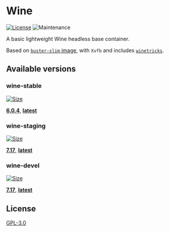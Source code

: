 # Wine

[![License][license-image]][license-url]
![Maintenance](https://img.shields.io/maintenance/yes/2022?style=flat-square)

A basic lightweight Wine headless base container.

Based on [`buster-slim` image](debian-container-url), with `Xvfb` and includes [`winetricks`](winetricks-url).

## Available versions

### wine-stable

[stable-size-badge]: https://img.shields.io/docker/image-size/wyrmiyu/wine-stable/latest?style=flat-square
[stable-url]: https://github.com/orgs/wyrmiyu/packages/container/wine-stable/latest
[![Size][stable-size-badge]][stable-url]

**[6.0.4](https://github.com/orgs/wyrmiyu/packages/container/wine-stable/6.0.4)**,
**[latest](https://github.com/orgs/wyrmiyu/packages/container/wine-stable/latest)**

### wine-staging

[staging-size-badge]: https://img.shields.io/docker/image-size/wyrmiyu/wine-staging/latest?style=flat-square
[staging-url]: https://github.com/orgs/wyrmiyu/packages/container/wine-staging/latest
[![Size][staging-size-badge]][staging-url]

**[7.17](https://github.com/orgs/wyrmiyu/packages/container/wine-staging/7.17)**,
**[latest](https://github.com/orgs/wyrmiyu/packages/container/wine-staging/latest)**

### wine-devel

[staging-size-badge]: https://img.shields.io/docker/image-size/wyrmiyu/wine-staging/latest?style=flat-square
[staging-url]: https://github.com/orgs/wyrmiyu/packages/container/wine-staging/latest
[![Size][staging-size-badge]][staging-url]

**[7.17](https://github.com/orgs/wyrmiyu/packages/container/wine-devel/6.6)**,
**[latest](https://github.com/orgs/wyrmiyu/packages/container/wine-devel/latest)**

## License

[GPL-3.0](LICENSE)

[license-image]: https://img.shields.io/github/license/wyrmiyu/containers?style=flat-square
[license-url]: LICENSE
[winetricks-url]: https://github.com/Winetricks/winetricks
[debian-container-url]: https://github.com/debuerreotype/docker-debian-artifacts
